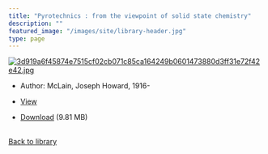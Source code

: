 ```yaml
---
title: "Pyrotechnics : from the viewpoint of solid state chemistry"
description: ""
featured_image: "/images/site/library-header.jpg"
type: page
---
```


<a href="https://drive.google.com/uc?export=view&id=1gevxak-Mn4M2zgbiU3pH3oSrL1fMUhk_" target="_blank">![3d919a6f45874e7515cf02cb071c85ca164249b0601473880d3ff31e72f42e42.jpg](/images/library/3d919a6f45874e7515cf02cb071c85ca164249b0601473880d3ff31e72f42e42.jpg)</a>
* Author: McLain, Joseph Howard, 1916-
* <a href="https://drive.google.com/uc?export=view&id=1gevxak-Mn4M2zgbiU3pH3oSrL1fMUhk_" target="_blank">View</a>

* [Download](https://drive.google.com/uc?export=download&id=1gevxak-Mn4M2zgbiU3pH3oSrL1fMUhk_) (9.81 MB)

<br />[Back to library](/library/)
